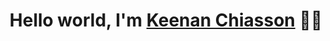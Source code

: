 <h1 align="center">Hello world, I'm <a href="http://keenan.vip" target="_blank">Keenan Chiasson</a> 🐱‍💻</h1>